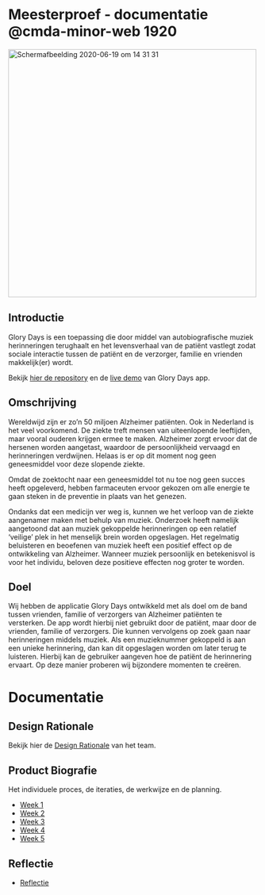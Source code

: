 # Meesterproef - documentatie @cmda-minor-web 1920


<img width="500" alt="Schermafbeelding 2020-06-19 om 14 31 31" src="https://user-images.githubusercontent.com/43657951/85132728-a4717380-b239-11ea-88ae-eb2008e6bd0a.png">

## Introductie

Glory Days is een toepassing die door middel van autobiografische muziek herinneringen terughaalt en het levensverhaal van de patiënt vastlegt zodat sociale interactie tussen de patiënt en de verzorger, familie en vrienden makkelijk(er) wordt.

Bekijk [hier de repository](https://github.com/GloryDaysApp/glorydays) en de [live demo](https://glory-days.herokuapp.com/) van Glory Days app.

## Omschrijving 

Wereldwijd zijn er zo’n 50 miljoen Alzheimer patiënten. Ook in Nederland is het veel voorkomend. De ziekte treft mensen van uiteenlopende leeftijden, maar vooral ouderen krijgen ermee te maken. Alzheimer zorgt ervoor dat de hersenen worden aangetast, waardoor de persoonlijkheid vervaagd en herinneringen verdwijnen. Helaas is er op dit moment nog geen geneesmiddel voor deze slopende ziekte. 

Omdat de zoektocht naar een geneesmiddel tot nu toe nog geen succes heeft opgeleverd, hebben farmaceuten ervoor gekozen om alle energie te gaan steken in de preventie in plaats van het genezen.

Ondanks dat een medicijn ver weg is, kunnen we het verloop van de ziekte aangenamer maken met behulp van muziek. Onderzoek heeft namelijk aangetoond dat aan muziek gekoppelde herinneringen op een relatief ‘veilige’ plek in het menselijk brein worden opgeslagen. Het regelmatig beluisteren en beoefenen van muziek heeft een positief effect op de ontwikkeling van Alzheimer. Wanneer muziek persoonlijk en betekenisvol is voor het individu, beloven deze positieve effecten nog groter te worden.

## Doel

Wij hebben de applicatie Glory Days ontwikkeld met als doel om de band tussen vrienden, familie of verzorgers van Alzheimer patiënten te versterken. De app wordt hierbij niet gebruikt door de patiënt, maar door de vrienden, familie of verzorgers. Die kunnen vervolgens op zoek gaan naar herinneringen middels muziek. Als een muzieknummer gekoppeld is aan een unieke herinnering, dan kan dit opgeslagen worden om later terug te luisteren. Hierbij kan de gebruiker aangeven hoe de patiënt de herinnering ervaart. Op deze manier proberen wij bijzondere momenten te creëren.

# Documentatie

## Design Rationale
Bekijk hier de  [Design Rationale](https://docs.google.com/document/d/1C6x1odMwO2Cvtgix7nsdtX78dHrmNY_EgaVVLOTDGHk/edit) van het team.

## Product Biografie
Het individuele proces, de iteraties, de werkwijze en de planning.

* [Week 1](https://github.com/marissaverdonck/meesterproef-1920/wiki/Week-1)
* [Week 2](https://github.com/marissaverdonck/meesterproef-1920/wiki/Week-2)
* [Week 3](https://github.com/marissaverdonck/meesterproef-1920/wiki/Week-3)
* [Week 4](https://github.com/marissaverdonck/meesterproef-1920/wiki/Week-4)
* [Week 5](https://github.com/marissaverdonck/meesterproef-1920/wiki/Week-5)

## Reflectie

* [Reflectie](https://github.com/marissaverdonck/meesterproef-1920/wiki/Reflectie-1)
